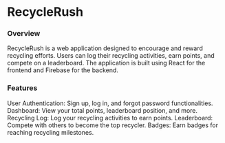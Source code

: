 # RecycleRush 

### Overview
RecycleRush is a web application designed to encourage and reward recycling efforts. Users can log their recycling activities, earn points, and compete on a leaderboard. The application is built using React for the frontend and Firebase for the backend.

### Features
User Authentication: Sign up, log in, and forgot password functionalities.
Dashboard: View your total points, leaderboard position, and more.
Recycling Log: Log your recycling activities to earn points.
Leaderboard: Compete with others to become the top recycler.
Badges: Earn badges for reaching recycling milestones.
